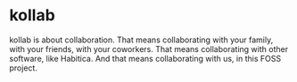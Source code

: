 # kollab
kollab is about collaboration. That means collaborating with your family, with your friends, with your coworkers. That means collaborating with other software, like Habitica. And that means collaborating with us, in this FOSS project.

